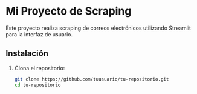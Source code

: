 # Mi Proyecto de Scraping

Este proyecto realiza scraping de correos electrónicos utilizando Streamlit para la interfaz de usuario.

## Instalación

1. Clona el repositorio:
   ```bash
   git clone https://github.com/tuusuario/tu-repositorio.git
   cd tu-repositorio
